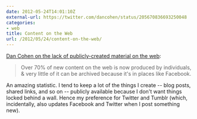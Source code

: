 ```yaml
---
date: 2012-05-24T14:01:10Z
external-url: https://twitter.com/dancohen/status/205670836693250048
categories:
- web
title: Content on the Web
url: /2012/05/24/content-on-the-web/
---
```


[Dan Cohen on the lack of publicly-created material on the web](https://twitter.com/dancohen/status/205670836693250048):

> Over 70% of new content on the web is now produced by individuals, & very little of it can be archived because it's in places like Facebook.

An amazing statistic. I tend to keep a lot of the things I create -- blog posts, shared links, and so on -- publicly available because I don't want things locked behind a wall. Hence my preference for Twitter and Tumblr (which, incidentally, also updates Facebook and Twitter when I post something new).
